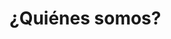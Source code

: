 <script setup>
import { VPTeamMembers } from 'vitepress/theme'

const members = [
  { name: 'Damian Facchini', github: 'iago64' },
  { name: 'Nahuel Mazzeo', github: 'nahuemazzeo' },
  { name: 'Leandro Carbajales', github: 'LeandroCarbajales' },
  { name: 'Mauro Corvaro', github: 'CMauro96' },
  { name: 'Gaston Castiñeira', github: 'gastoncastineira' },
  { name: 'Julian Schiffer', github: 'Zheoden' },
  { name: 'Nicolas Coen', github: 'ncoen97' },
  { name: 'Karen Manrique', github: 'karengrams' },
  { name: 'Juan Mesaglio', github: 'mesaglio' },
  { name: 'Agustin Ranieri', github: 'RaniAgus' },
  { name: 'Ignacio Baptista', github: 'nachiten' },
  { name: 'Sofia Azcoaga', github: 'sazcoaga' },
  { name: 'Brian Rosenbolt', github: 'brianross30' },
  { name: 'Dario Kozicki', github: 'dariokozicki' },
  { name: 'Federico Medina', github: 'FredeHG' },
].map((member) => ({
  avatar: `https://www.github.com/${member.github}.png`,
  name: member.name,
  title: `${member.github}`,
  links: [{ icon: 'github', link: `https://github.com/${member.github}` }]
}))

</script>

# ¿Quiénes somos?

<VPTeamMembers size="small" :members="members" />

